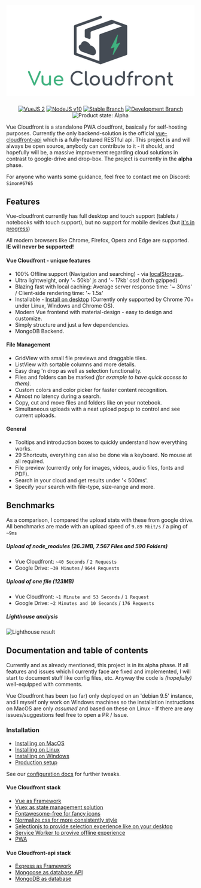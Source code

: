 <h1 align="center">
    <img src="/docs/img/logo.png" alt="Logo">
</h1>

<p align="center">
    <a href="https://vuejs.org/"><img alt="VueJS 2" src="https://img.shields.io/badge/Vue-v2-%2398b23c.svg"/></a>
    <a href="https://nodejs.org/en/"><img alt="NodeJS v10" src="https://img.shields.io/badge/Node-v10.x-%2343b23c.svg"/></a>
    <a href="https://github.com/Simonwep/vue-cloudfront/tree/master"><img alt="Stable Branch" src="https://img.shields.io/badge/Stable%20Branch-master-%233FB27F.svg"/></a>
    <a href="https://github.com/Simonwep/vue-cloudfront/tree/dev"><img alt="Development Branch" src="https://img.shields.io/badge/Dev%20Branch-dev-%233eacb2.svg"/></a>
    <img alt="Product state: Alpha" src="https://img.shields.io/badge/State-Pre--Alpha-%233c71b2.svg"/>
</p>


Vue Cloudfront is a standalone PWA cloudfront, basically for self-hosting purposes. 
Currently the only backend-solution is the official [vue-cloudfront-api](https://github.com/Simonwep/vue-cloudfront-api) which is a fully-featured RESTful api. This project is and will always be open source, anybody can contribute to it - it should, and hopefully will be, a massive improvement regarding cloud solutions in contrast to google-drive and drop-box. The project is currently in the **alpha** phase.

For anyone who wants some guidance, feel free to contact me on Discord: `Simon#6765`

## Features

Vue-cloudfront currently has full desktop and touch support (tablets / notebooks with touch support),
but no support for mobile devices (but [it's in progress](https://github.com/Simonwep/vue-cloudfront/tree/mobile-support))

All modern browsers like Chrome, Firefox, Opera and Edge are supported. **IE will never be supported!**

#### Vue Cloudfront - unique features
* 100% Offline support (Navigation and searching) - via [localStorage.](https://developer.mozilla.org/en-US/docs/Web/API/Window/localStorage).
* Ultra lightweight, only '~ 50kb' js and '~ 17kb' css! (both gzipped)
* Blazing fast with local caching: Average server response time: '~ 30ms' / Client-side rendering time: '~ 1.5s'
* Installable - [Install on desktop](https://developers.google.com/web/progressive-web-apps/desktop) (Currently only supported by Chrome 70+ under Linux, Windows and Chrome OS).
* Modern Vue frontend with material-design - easy to design and customize.
* Simply structure and just a few dependencies.
* MongoDB Backend.

#### File Management
* GridView with small file previews and draggable tiles.
* ListView with sortable columns and more details.
* Easy drag 'n drop as well as selection functionality.
* Files and folders can be marked _(for example to have quick access to them)_.
* Custom colors and color picker for faster content recognition.
* Almost no latency during a search.
* Copy, cut and move files and folders like on your notebook.
* Simultaneous uploads with a neat upload popup to control and see current uploads.

#### General
* Tooltips and introduction boxes to quickly understand how everything works.
* 29 Shortcuts, everything can also be done via a keyboard. No mouse at all required.
* File preview (currently only for images, videos, audio files, fonts and PDF).
* Search in your cloud and get results under '< 500ms'.
* Specify your search with file-type, size-range and more.

## Benchmarks
As a comparison, I compared the upload stats with these from google drive.
All benchmarks are made with an upload speed of `9.89 Mbit/s` / a ping of `~9ms`

##### Upload of node_modules (26.3MB, 7.567 Files and 590 Folders)
* Vue Cloudfront: `~40 Seconds` / `2 Requests`
* Google Drive: `~39 Minutes` / `9644 Requests`

##### Upload of one file (123MB)
* Vue Cloudfront: `~1 Minute and 53 Seconds` / `1 Request`
* Google Drive: `~2 Minutes and 10 Seconds` / `176 Requests`

##### Lighthouse analysis
![Lighthouse result](https://user-images.githubusercontent.com/30767528/51075890-f2239d00-1691-11e9-93e5-a34daad6fb0c.png)


## Documentation and table of contents

Currently and as already mentioned, this project is in its alpha phase. If all features and issues which I currently face are fixed and implemented, I will start to document stuff like config files, etc. Anyway the code is _(hopefully)_ well-equipped with comments.

Vue Cloudfront has been (so far) only deployed on an 'debian 9.5' instance, and I myself only work on Windows machines so the installation instructions on MacOS are only _assumed_ and based on these on Linux - If there are any issues/suggestions feel free to open a PR / Issue.

### Installation
* [Installing on MacOS](/docs/installation/mac.md)
* [Installing on Linux](/docs/installation/linux.md)
* [Installing on Windows](/docs/installation/windows.md)
* [Production setup](/docs/installation/production-setup.md)

See our [configuration docs](/docs/config.md) for further tweaks.

#### Vue Cloudfront stack
* [Vue as Framework](https://vuejs.org/)
* [Vuex as state management solution](https://vuex.vuejs.org/)
* [Fontawesome-free for fancy icons](https://fontawesome.com/)
* [Normalize.css for more consistently style](https://necolas.github.io/normalize.css/)
* [Selectionjs to provide selection experience like on your desktop](https://github.com/Simonwep/selection)
* [Service Worker to provive offline experience](https://developers.google.com/web/fundamentals/primers/service-workers/)
* [PWA](https://developers.google.com/web/progressive-web-apps/)

#### Vue Cloudfront-api stack
* [Express as Framework](https://expressjs.com/)
* [Mongoose as database API](https://mongoosejs.com/)
* [MongoDB as database](https://www.mongodb.com/)
